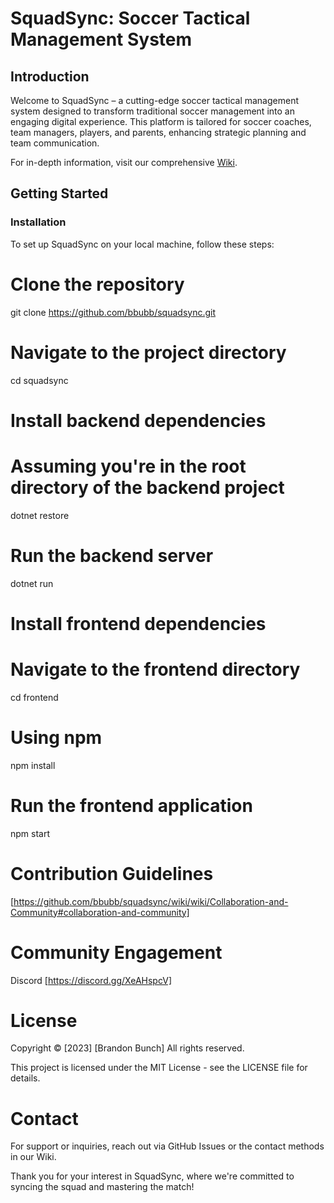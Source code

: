 # SquadSync: Soccer Tactical Management System

## Introduction
Welcome to SquadSync – a cutting-edge soccer tactical management system designed to transform traditional soccer management into an engaging digital experience. This platform is tailored for soccer coaches, team managers, players, and parents, enhancing strategic planning and team communication.

For in-depth information, visit our comprehensive [Wiki](http://github.com/bbubb/squadsync/wiki).

## Getting Started

### Installation
To set up SquadSync on your local machine, follow these steps:

# Clone the repository
git clone https://github.com/bbubb/squadsync.git

# Navigate to the project directory
cd squadsync

# Install backend dependencies
# Assuming you're in the root directory of the backend project
dotnet restore

# Run the backend server
dotnet run

# Install frontend dependencies
# Navigate to the frontend directory
cd frontend

# Using npm
npm install

# Run the frontend application
npm start


# Contribution Guidelines
[https://github.com/bbubb/squadsync/wiki/wiki/Collaboration-and-Community#collaboration-and-community]

# Community Engagement
Discord [https://discord.gg/XeAHspcV]

# License
Copyright © [2023] [Brandon Bunch]
All rights reserved.

This project is licensed under the MIT License - see the LICENSE file for details.

# Contact
For support or inquiries, reach out via GitHub Issues or the contact methods in our Wiki.

Thank you for your interest in SquadSync, where we're committed to syncing the squad and mastering the match!
